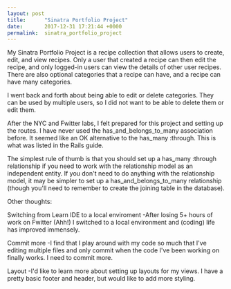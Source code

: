 ```yaml
---
layout: post
title:      "Sinatra Portfolio Project"
date:       2017-12-31 17:21:44 +0000
permalink:  sinatra_portfolio_project
---
```


My Sinatra Portfolio Project is a recipe collection that allows users to create, edit, and view recipes. Only a user that created a recipe can then edit the recipe, and only logged-in users can view the details of other user recipes. There are also optional categories that a recipe can have, and a recipe can have many categories. 

I went back and forth about being able to edit or delete categories. They can be used by multiple users, so I did not want to be able to delete them or edit them.

After the NYC and Fwitter labs, I felt prepared for this project and setting up the routes. I have never used the has_and_belongs_to_many  association before. It seemed like an OK alternative to the has_many :through. This is what was listed in the Rails guide. 

The simplest rule of thumb is that you should set up a has_many :through relationship if you need to work with the relationship model as an independent entity. If you don't need to do anything with the relationship model, it may be simpler to set up a has_and_belongs_to_many relationship (though you'll need to remember to create the joining table in the database).


Other thoughts:

Switching from Learn IDE to a local enviroment
-After losing 5+ hours of work on Fwitter (Ahh!) I switched to a local environment and (coding) life has improved immensely.

Commit more
-I find that I play around with my code so much that I've editing multiple files and only commit when the code I've been working on finally works. I need to commit more.

Layout
-I'd like to learn more about setting up layouts for my views. I have a pretty basic footer and header, but would like to add more styling. 








